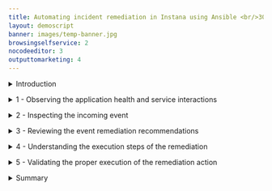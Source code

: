 ```yaml
---
title: Automating incident remediation in Instana using Ansible <br/>300-level live demo
layout: demoscript
banner: images/temp-banner.jpg
browsingselfservice: 2
nocodeeditor: 3
outputtomarketing: 4
---
```


<span id="top"></span>

<details markdown="1">

<summary>Introduction</summary>

In this demo, we'll see how we can go beyond just observing or analyzing an incoming event in Instana and automatically remediate the issue using Ansible. Our application is a content management app called Quote of the Day (QotD) that delivers personalized content via a mobile and web channel. Due to a recent sales promotion, the application has been receiving an exponential increase in user traffic. A notification has just been received indicating users are beginning to experience slow response times.

Let’s get started.

<br/>

</details>

<p/>

<details markdown="1">

<summary>1 - Observing the application health and service interactions</summary>

<br/>

| **1.1** | **View golden signals of the QotD application** |
| :--- | :--- |
| **Narration** | Let's first observe the golden signals of the application. |
| **Action** &nbsp; 1.1.1 | Navigate to Instana and click the **Applications** icon. <br/> <img src="images/1-1-1.png" width="800" /> |
| **Action** &nbsp; 1.1.2 | Click the **Quote of the Day** application. <br/> <img src="images/1-1-2.png" width="800" /> |
| **Action** &nbsp; 1.1.3 | Click the **Summary** tab (1). Set the time period to **Last 10 minutes** (2). Click **Live** (3). <br/> <img src="images/1-1-3.png" width="800" /> |
| **Narration** | Observe the increase in both the erroneous call rate (1) and the mean service latency (2). Also notice that in the 'Top Services' chart, the 'qotd-rating' service is now at the top of the list (3). |
| **Action** &nbsp; 1.1.4 | Ensure you are on the **Summary** tab. If not, click the **Summary** tab. <br/> <img src="images/1-1-4.png" width="800" /> |

<br/>

| **1.2** | **Assess service dependencies** |
| :--- | :--- |
| **Narration** | The golden signals provide an aggregate view of all the services in the application. To drill down into more granular detail, we should first understand how the services are interconnected. Instana automatically discovers the relationships between the services and correlates them into a dynamic graph. |
| **Action** &nbsp; 1.2.1 | Click the **Dependencies** tab. <br/> <img src="images/1-2-1.png" width="800" /> |
| **Narration** | We can see how the requests are moving through the application in real time. Instana captures 100% of all traces that flow through the application and is able to automatically analyze this information to pin-point hotspots in the request flows. <br/><br/> We can quickly tell there are some problems with the application because several services are highlighted in yellow and red. From the service dependency graph, we can also understand which services are impacted by a service performance issue. |

**[Go to top](#place1)**

<br/><br/>

</details>

<p/>

<details markdown="1">

<summary>2 - Inspecting the incoming event</summary>

<br/>

| **2.1** | **Examine the event details** |
| :--- | :--- |
| **Narration** | Instana determines how the events are related and generates an alert only if the underlying event or group of events could potentially impact an end user. Let’s proceed to examine the new incoming event. Let’s examine the critical events detected by Instana. |
| **Action** &nbsp; 2.1.1 | Click the **Issues** tab. <br/> <img src="images/2-1-1.png" width="800" /> |
| **Action** &nbsp; 2.1.2 | Filter for ‘**BXF**’ in the search bar. <br/> <img src="images/2-1-2.png" width="800" /> |
| **Narration** | Each Instana issue contains the severity with start and end times. The chart plots metric values relevant to the problem. The performance issue is still active and needs to be resolved to address the current end-user experience problems. |

**[Go to top](#place1)**

<br/><br/>

</details>

<p/>

<details markdown="1">

<summary>3 - Reviewing the event remediation recommendations</summary>

<br/>

| **3.1** | **Choose a remediation to execute** |
| :--- | :--- |
| **Narration** | Before we take a look at the specific event remediations, let’s first understand how Instana goes beyond pure observability to enable you to take remedial action on an incoming event without ever leaving Instana. <br/><br/> This new incident remediation feature is referred to as the Action Framework. The Action Framework is a collection of capabilities that allows you to define and manage a remediation. The Action Catalog is a central component of the Action Framework that allows you to manage the lifecycle of the remediations. The Action Framework can also interoperate and leverage external automation platforms like Ansible. <br/><br/> The event page lists the details behind the event. By leveraging the Action Framework, Instana goes beyond pure observability to actually resolve the issue. This page is now enriched with a list of potential remedial actions that can be executed right from within Instana to actually resolve this issue. |
| **Action** &nbsp; 3.1.1 | Select the **Recommended Actions** tab. <br/> <img src="images/3-1-1.png" width="800" /> |
| **Narration** | The 'Recommended Actions' tab lists an AI-derived list of recommendations, sorted by a confidence score. You can associate any or all of these recommendations to this event by clicking the 'Associate Action' icon. The confidence score is derived based on several factors, such as the action definitions, tags, and the metadata from the event. The confidence score attempts to approximate the likelihood that the action will fix this event. We will next select a remediation to resolve the current active event. |

<br/>

| **3.2** | **Choose a remediation to execute** |
| :--- | :--- |
| **Narration** | The 'Associated Actions' section is new and provided by the Automation Framework. When an event is raised, the pre-configured potential remediations are also attached and available in context to accelerate the mean time to fix (MMTF). We have the option to add additional actions or remove actions if they are no longer relevant to the event. These actions will be persisted with this event. Any future occurrence of this event will then carry these newly configured remediations. |
| **Action** &nbsp; 3.2.1 | Click the **Associated Actions** tab (1). For the **list-cpu-processes-2** action, click **Run** (2). <br/> <img src="images/3-2-1.png" width="800" /> |
| **Narration** | Actions are executed on target nodes or agents. Let’s specify the Instana agent and host on which this action should be executed. |
| **Action** &nbsp; 3.2.2 | Set the **Hosts Limit** (1) and **Target Agent** (2) with the values shown in the screenshot below. Click **Run action** (3). <br/> <img src="images/3-2-2.png" width="800" /> |

**[Go to top](#place1)**

<br/><br/>

</details>

<p/>

<details markdown="1">

<summary>4 - Understanding the execution steps of the remediation</summary>

<br/>

| **4.1** | **Explore the Instana Action Framework** |
| :--- | :--- |
| **Narration** | The Instana Action Framework bridges the integration between Instana and the Ansible automation platform. You can use this framework to create and manage user-defined automation actions natively in Instana, or leverage any automations already defined in Ansible to automatically remediate incoming events |
| **Action** &nbsp; 4.1.1 | Click the **Automation** icon. <br/> <img src="images/4-1-1.png" width="600" /> |
| **Narration** | The Action Catalog is a key component of the Action Framework. It serves as a repository of all the known remediations, also called actions. You can use the Action Catalog to create new actions or view existing remediations from third-party automation providers, such as Ansible. |
| **Action** &nbsp; 4.1.2 | Click the **Action Catalog** tab. <br/> <img src="images/4-1-2.png" width="800" /> |
| **Narration** | Notice the Action Framework supports three types of actions – a 'Documentation Link' action, a 'Script' action and an 'HTTP' action. <br/><br/> Let’s understand what each of these mean: <br/><br/> • *Documentation Link* action: provides access to the relevant documentation to diagnose or remediate a known issue directly from the event context <br/> • *Script* action: an automation script that can run on your agent using a Script Action Sensor that is part of the automation framework <br/> • *HTTP* action: specifies HTTP calls to invoke webhooks or other REST APIs on your agent by using the new HTTP action sensor. <br/><br/> The Instana-Action Framework synchronizes with the Red Hat Ansible Automation Platform (RHAAP) and imports the pre-defined Ansible playbooks. The ingested Ansible playbooks are categorized in the Instana Action Catalog as Ansible actions to denote that they actually exist in RHAAP. Let’s examine a sample remediation. |
| **Action** &nbsp; 4.1.3 | Point out the **Ansible** action (1). Delete **active-stress-test** (2). <br/> <img src="images/4-1-3.png" width="800" /> |

<br/>

| **4.2** | **View the available Ansible playbooks** |
| :--- | :--- |
| **Narration** | Automation Controller is the command-and-control center for RHAAP. It serves as a central location to configure and manage how automation runs across your enterprise infrastructure using job templates. |
| **Action** &nbsp; 3.2.1 | On the RHAAP console, click **Resources** (1) and then **Templates** (2). <br/> <img src="images/4-2-1.png" width="800" /> |

**[Go to top](#place1)**

<br/><br/>

</details>

<p/>

<details markdown="1">

<summary>5 - Validating the proper execution of the remediation action</summary>

<br/>

| **5.1** | **Check the execution status of the remediation flow** |
| :--- | :--- |
| **Action** &nbsp; 5.1.1 | Click **Action History page**. <br/> <img src="images/5-1-1.png" width="400" /> |
| **Action** &nbsp; 5.1.2 | Click **View Log**. <br/> <img src="images/5-1-2.png" width="600" /> |
| **Narration** | Each action has at least two log entries – the 'Start' and 'Stop' entries. The log output displays the steps of the script execution to help track the execution progress of the remediation. |
| **Action** &nbsp; 5.1.3 | Click the **End running action** log entry (1). Check for **success** (2). <br/> <img src="images/5-1-3.png" width="600" /> |

<br/>

| **5.2** | **Monitor the status of the Ansible playbook execution** |
| :--- | :--- |
| **Narration** | This step is optional. The SRE does not really need to go to Ansible at all. The SRE can stay within Instana to perform all the remediation work. However, if there are failures, it helps to understand the state of Ansible and ensure that the connectivity between Instana and Ansible is properly synchronized. |
| **Action** &nbsp; 5.2.1 | On the Ansible console tab, click **Dashboard** (1) and then **Jobs** (2). Look for **list-cpu-processes** (3). <br/> <img src="images/5-2-1.png" width="800" /> <br/> <img src="images/5-2-2.png" width="800" /> |

**[Go to top](#place1)**

<br/><br/>

</details>

<p/>

<details markdown="1">

<summary>Summary</summary>

In this demo, we showed how the new Automation Framework elevates Instana beyond just an observability tool that does rapid root cause analysis, to also include incident resolution. The Instana-Ansible integration enables IT ops teams to automatically execute remedial actions in a timely manner, directly from within Instana without having to hop across other automation tools. This feature accelerates the time to fix an incident and drastically reduces downtime.

**[Go to top](#place1)**

<br/><br/>

</details>